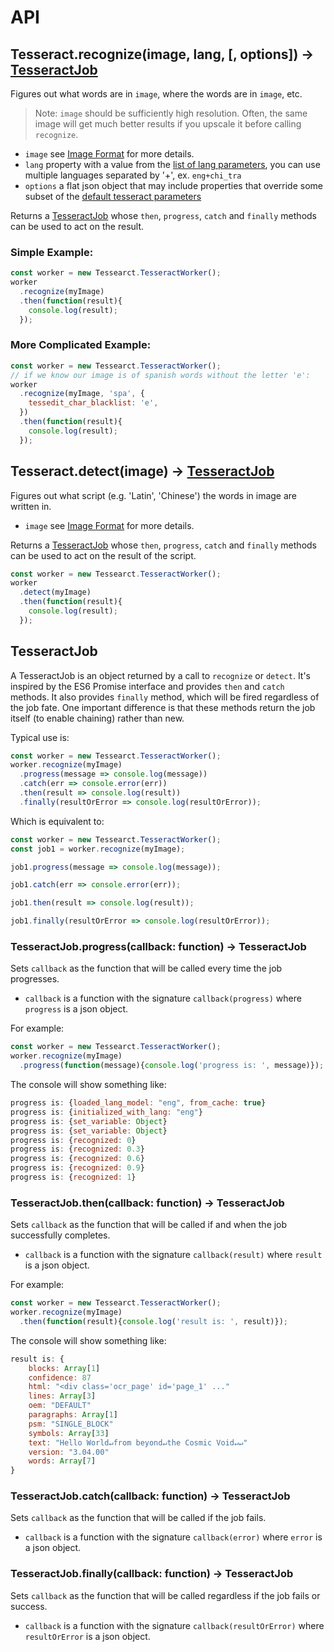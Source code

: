 # API

## Tesseract.recognize(image, lang, [, options]) -> [TesseractJob](#tesseractjob)
Figures out what words are in `image`, where the words are in `image`, etc.
> Note: `image` should be sufficiently high resolution.
> Often, the same image will get much better results if you upscale it before calling `recognize`.

- `image` see [Image Format](./image-format.md) for more details.
- `lang` property with a value from the [list of lang parameters](./tesseract_lang_list.md), you can use multiple languages separated by '+', ex. `eng+chi_tra`
- `options` a flat json object that may include properties that override some subset of the [default tesseract parameters](./tesseract_parameters.md)

Returns a [TesseractJob](#tesseractjob) whose `then`, `progress`, `catch` and `finally` methods can be used to act on the result.

### Simple Example:
```javascript
const worker = new Tessearct.TesseractWorker();
worker
  .recognize(myImage)
  .then(function(result){
    console.log(result);
  });
```

### More Complicated Example:
```javascript
const worker = new Tessearct.TesseractWorker();
// if we know our image is of spanish words without the letter 'e':
worker
  .recognize(myImage, 'spa', {
    tessedit_char_blacklist: 'e',
  })
  .then(function(result){
    console.log(result);
  });
```

## Tesseract.detect(image) -> [TesseractJob](#tesseractjob)

Figures out what script (e.g. 'Latin', 'Chinese') the words in  image are written in.

- `image` see [Image Format](./image-format.md) for more details.

Returns a [TesseractJob](#tesseractjob) whose `then`, `progress`, `catch` and `finally` methods can be used to act on the result of the script.

```javascript
const worker = new Tessearct.TesseractWorker();
worker
  .detect(myImage)
  .then(function(result){
    console.log(result);
  });
```

## TesseractJob

A TesseractJob is an object returned by a call to `recognize` or `detect`. It's inspired by the ES6 Promise interface and provides `then` and `catch` methods. It also provides `finally` method, which will be fired regardless of the job fate. One important difference is that these methods return the job itself (to enable chaining) rather than new.

Typical use is:
```javascript
const worker = new Tessearct.TesseractWorker();
worker.recognize(myImage)
  .progress(message => console.log(message))
  .catch(err => console.error(err))
  .then(result => console.log(result))
  .finally(resultOrError => console.log(resultOrError));
```

Which is equivalent to:
```javascript
const worker = new Tessearct.TesseractWorker();
const job1 = worker.recognize(myImage);

job1.progress(message => console.log(message));

job1.catch(err => console.error(err));

job1.then(result => console.log(result));

job1.finally(resultOrError => console.log(resultOrError));
```



### TesseractJob.progress(callback: function) -> TesseractJob
Sets `callback` as the function that will be called every time the job progresses.
- `callback` is a function with the signature `callback(progress)` where `progress` is a json object.

For example:
```javascript
const worker = new Tessearct.TesseractWorker();
worker.recognize(myImage)
  .progress(function(message){console.log('progress is: ', message)});
```

The console will show something like:
```javascript
progress is: {loaded_lang_model: "eng", from_cache: true}
progress is: {initialized_with_lang: "eng"}
progress is: {set_variable: Object}
progress is: {set_variable: Object}
progress is: {recognized: 0}
progress is: {recognized: 0.3}
progress is: {recognized: 0.6}
progress is: {recognized: 0.9}
progress is: {recognized: 1}
```


### TesseractJob.then(callback: function) -> TesseractJob
Sets `callback` as the function that will be called if and when the job successfully completes.
- `callback` is a function with the signature `callback(result)` where `result` is a json object.


For example:
```javascript
const worker = new Tessearct.TesseractWorker();
worker.recognize(myImage)
  .then(function(result){console.log('result is: ', result)});
```

The console will show something like:
```javascript
result is: {
    blocks: Array[1]
    confidence: 87
    html: "<div class='ocr_page' id='page_1' ..."
    lines: Array[3]
    oem: "DEFAULT"
    paragraphs: Array[1]
    psm: "SINGLE_BLOCK"
    symbols: Array[33]
    text: "Hello World↵from beyond↵the Cosmic Void↵↵"
    version: "3.04.00"
    words: Array[7]
}
```

### TesseractJob.catch(callback: function) -> TesseractJob
Sets `callback` as the function that will be called if the job fails.
- `callback` is a function with the signature `callback(error)` where `error` is a json object.

### TesseractJob.finally(callback: function) -> TesseractJob
Sets `callback` as the function that will be called regardless if the job fails or success.
- `callback` is a function with the signature `callback(resultOrError)` where `resultOrError` is a json object.
